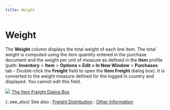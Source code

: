 ```yaml
---
title: Weight
---
```


# Weight


The **Weight** column displays the  total weight of each line item. The total weight is computed using the  item quantity entered in the purchase document and the weight per unit  of measure as defined in the **Item** profile  (path: **Inventory** > **Item**  > **Options &gt; Edit &gt; In New Window**  > **Purchases** tab - Double-click  the **Freight** field to open the  **Item Freight** dialog box). It is  converted to the weight measure defined for the logged in country and  displayed. You cannot edit this field.


![]({{site.pp_baseurl}}/img/lens.gif) [The  Item Freight Dialog Box]({{site.mi_chm}}/create-regular-items-kits-and-assemblies/creating-an-item/item_freight_dialog_box_mi.html)


{:.see_also}
See also
: [Freight Distribution]({{site.pp_baseurl}}/purc-proc/doc-profile/doc-options/utils/addon-costs-distr/freight_distribution.html)
: [Other Information]({{site.pp_baseurl}}/misc/other_information_sr_con.html)

